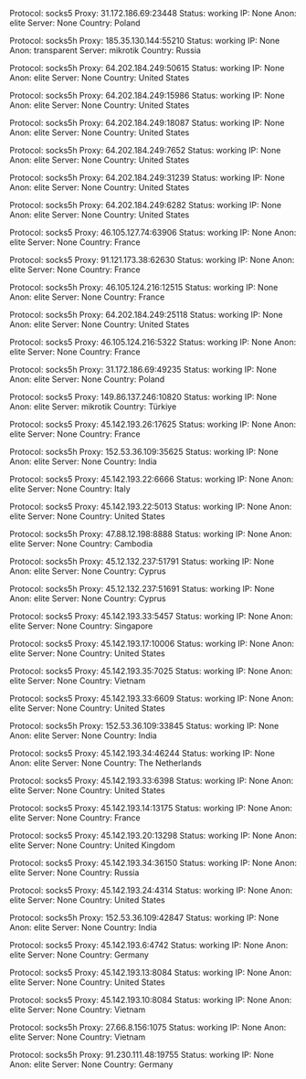 Protocol: socks5
Proxy: 31.172.186.69:23448
Status: working
IP: None
Anon: elite
Server: None
Country: Poland

Protocol: socks5h
Proxy: 185.35.130.144:55210
Status: working
IP: None
Anon: transparent
Server: mikrotik
Country: Russia

Protocol: socks5h
Proxy: 64.202.184.249:50615
Status: working
IP: None
Anon: elite
Server: None
Country: United States

Protocol: socks5h
Proxy: 64.202.184.249:15986
Status: working
IP: None
Anon: elite
Server: None
Country: United States

Protocol: socks5h
Proxy: 64.202.184.249:18087
Status: working
IP: None
Anon: elite
Server: None
Country: United States

Protocol: socks5h
Proxy: 64.202.184.249:7652
Status: working
IP: None
Anon: elite
Server: None
Country: United States

Protocol: socks5h
Proxy: 64.202.184.249:31239
Status: working
IP: None
Anon: elite
Server: None
Country: United States

Protocol: socks5h
Proxy: 64.202.184.249:6282
Status: working
IP: None
Anon: elite
Server: None
Country: United States

Protocol: socks5
Proxy: 46.105.127.74:63906
Status: working
IP: None
Anon: elite
Server: None
Country: France

Protocol: socks5
Proxy: 91.121.173.38:62630
Status: working
IP: None
Anon: elite
Server: None
Country: France

Protocol: socks5h
Proxy: 46.105.124.216:12515
Status: working
IP: None
Anon: elite
Server: None
Country: France

Protocol: socks5h
Proxy: 64.202.184.249:25118
Status: working
IP: None
Anon: elite
Server: None
Country: United States

Protocol: socks5
Proxy: 46.105.124.216:5322
Status: working
IP: None
Anon: elite
Server: None
Country: France

Protocol: socks5h
Proxy: 31.172.186.69:49235
Status: working
IP: None
Anon: elite
Server: None
Country: Poland

Protocol: socks5
Proxy: 149.86.137.246:10820
Status: working
IP: None
Anon: elite
Server: mikrotik
Country: Türkiye

Protocol: socks5
Proxy: 45.142.193.26:17625
Status: working
IP: None
Anon: elite
Server: None
Country: France

Protocol: socks5h
Proxy: 152.53.36.109:35625
Status: working
IP: None
Anon: elite
Server: None
Country: India

Protocol: socks5
Proxy: 45.142.193.22:6666
Status: working
IP: None
Anon: elite
Server: None
Country: Italy

Protocol: socks5
Proxy: 45.142.193.22:5013
Status: working
IP: None
Anon: elite
Server: None
Country: United States

Protocol: socks5h
Proxy: 47.88.12.198:8888
Status: working
IP: None
Anon: elite
Server: None
Country: Cambodia

Protocol: socks5h
Proxy: 45.12.132.237:51791
Status: working
IP: None
Anon: elite
Server: None
Country: Cyprus

Protocol: socks5h
Proxy: 45.12.132.237:51691
Status: working
IP: None
Anon: elite
Server: None
Country: Cyprus

Protocol: socks5
Proxy: 45.142.193.33:5457
Status: working
IP: None
Anon: elite
Server: None
Country: Singapore

Protocol: socks5
Proxy: 45.142.193.17:10006
Status: working
IP: None
Anon: elite
Server: None
Country: United States

Protocol: socks5
Proxy: 45.142.193.35:7025
Status: working
IP: None
Anon: elite
Server: None
Country: Vietnam

Protocol: socks5
Proxy: 45.142.193.33:6609
Status: working
IP: None
Anon: elite
Server: None
Country: United States

Protocol: socks5h
Proxy: 152.53.36.109:33845
Status: working
IP: None
Anon: elite
Server: None
Country: India

Protocol: socks5
Proxy: 45.142.193.34:46244
Status: working
IP: None
Anon: elite
Server: None
Country: The Netherlands

Protocol: socks5
Proxy: 45.142.193.33:6398
Status: working
IP: None
Anon: elite
Server: None
Country: United States

Protocol: socks5
Proxy: 45.142.193.14:13175
Status: working
IP: None
Anon: elite
Server: None
Country: France

Protocol: socks5
Proxy: 45.142.193.20:13298
Status: working
IP: None
Anon: elite
Server: None
Country: United Kingdom

Protocol: socks5
Proxy: 45.142.193.34:36150
Status: working
IP: None
Anon: elite
Server: None
Country: Russia

Protocol: socks5
Proxy: 45.142.193.24:4314
Status: working
IP: None
Anon: elite
Server: None
Country: United States

Protocol: socks5h
Proxy: 152.53.36.109:42847
Status: working
IP: None
Anon: elite
Server: None
Country: India

Protocol: socks5
Proxy: 45.142.193.6:4742
Status: working
IP: None
Anon: elite
Server: None
Country: Germany

Protocol: socks5
Proxy: 45.142.193.13:8084
Status: working
IP: None
Anon: elite
Server: None
Country: United States

Protocol: socks5
Proxy: 45.142.193.10:8084
Status: working
IP: None
Anon: elite
Server: None
Country: Vietnam

Protocol: socks5h
Proxy: 27.66.8.156:1075
Status: working
IP: None
Anon: elite
Server: None
Country: Vietnam

Protocol: socks5h
Proxy: 91.230.111.48:19755
Status: working
IP: None
Anon: elite
Server: None
Country: Germany

